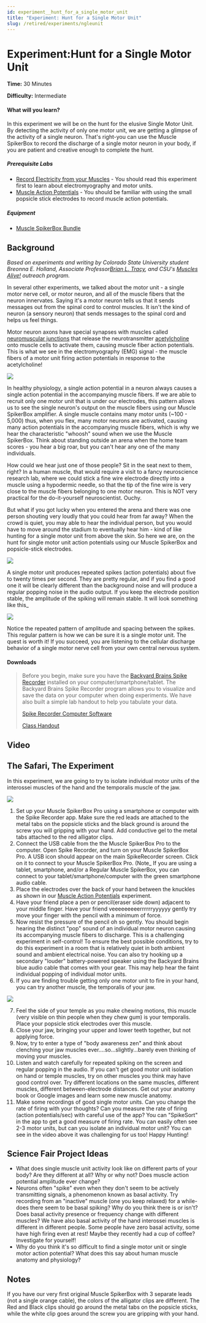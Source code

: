 ```yaml
---
id: experiment__hunt_for_a_single_motor_unit
title: "Experiment: Hunt for a Single Motor Unit"
slug: /retired/experiments/ngleunit
---
```


# Experiment:Hunt for a Single Motor Unit

**Time:**  30 Minutes

**Difficulty:**   Intermediate

#### What will you learn?

In this experiment we will be on the hunt for the elusive Single Motor Unit.
By detecting the activity of only one motor unit, we are getting a glimpse of
the activity of a single neuron. That's right-you can use the Muscle SpikerBox
to record the discharge of a single motor neuron in your body, if you are
patient and creative enough to complete the hunt.

##### Prerequisite Labs

  * [Record Electricity from your Muscles](./muscleSpikerBox.md) - You should read this experiment first to learn about electromyography and motor units.
  * [Muscle Action Potentials](muscleactionpotential.md) - You should be familiar with using the small popsicle stick electrodes to record muscle action potentials.

##### Equipment

* [Muscle SpikerBox Bundle](https://backyardbrains.com/products/muscleSpikerboxBundle)

## Background

_Based on experiments and writing by Colorado State University student Breonna
E. Holland, Associate Professor[Brian L.
Tracy](https://www.hes.chhs.colostate.edu/faculty-staff/tracy.aspx), and CSU's
[Muscles Alive!](https://www.facebook.com/MusclesAliveCSU/) outreach program._

In several other experiments, we talked about the motor unit - a single motor
nerve cell, or motor neuron, and all of the muscle fibers that the neuron
innervates. Saying it's a motor neuron tells us that it sends messages out
from the spinal cord to control muscles. It isn't the kind of neuron (a
sensory neuron) that sends messages to the spinal cord and helps us feel
things.

Motor neuron axons have special synapses with muscles called [neuromuscular
junctions](https://en.wikipedia.org/wiki/Neuromuscular_junction) that release
the neurotransmitter
[acetylcholine](https://en.wikipedia.org/wiki/Acetylcholine) onto muscle cells
to activate them, causing muscle fiber action potentials. This is what we see
in the electromyography (EMG) signal - the muscle fibers of a motor unit
firing action potentials in response to the acetylcholine!

[ ![](./img/The_Rock_Motor_Unit_web.jpg)](./img/The_Rock_Motor_Unit_web.jpg)

In healthy physiology, a single action potential in a neuron always causes a
single action potential in the accompanying muscle fibers. If we are able to
recruit only one motor unit that is under our electrodes, this pattern allows
us to see the single neuron's output on the muscle fibers using our Muscle
SpikerBox amplifier. A single muscle contains many motor units (~100 - 5,000)
thus, when you flex, many motor neurons are activated, causing many action
potentials in the accompanying muscle fibers, which is why we hear the
characteristic "whoosh" sound when we use the Muscle SpikerBox. Think about
standing outside an arena when the home team scores - you hear a big roar, but
you can't hear any one of the many individuals.

How could we hear just one of those people? Sit in the seat next to them,
right? In a human muscle, that would require a visit to a fancy neuroscience
research lab, where we could stick a fine wire electrode directly into a
muscle using a hypodermic needle, so that the tip of the fine wire is very
close to the muscle fibers belonging to one motor neuron. This is NOT very
practical for the do-it-yourself neuroscientist. Ouchy.

But what if you got lucky when you entered the arena and there was one person
shouting very loudly that you could hear from far away? When the crowd is
quiet, you may able to hear the individual person, but you would have to move
around the stadium to eventually hear him - kind of like hunting for a single
motor unit from above the skin. So here we are, on the hunt for single motor
unit action potentials using our Muscle SpikerBox and popsicle-stick
electrodes.

[ ![](./img/Motor_Unit_Stadium_web.jpg)](./img/Motor_Unit_Stadium_web.jpg)

A single motor unit produces repeated spikes (action potentials) about five to
twenty times per second. They are pretty regular, and if you find a good one
it will be clearly different than the background noise and will produce a
regular popping noise in the audio output. If you keep the electrode position
stable, the amplitude of the spiking will remain stable. It will look
something like this_

[
![](./img/Single_Motor_Unit_Recorder.png)](./img/Single_Motor_Unit_Recorder.png)

Notice the repeated pattern of amplitude and spacing between the spikes. This
regular pattern is how we can be sure it is a single motor unit. The quest is
worth it! If you succeed, you are listening to the cellular discharge behavior
of a single motor nerve cell from your own central nervous system.

#### Downloads

> Before you begin, make sure you have the [Backyard Brains Spike
> Recorder](https://backyardbrains.com/products/spikerecorder) installed on
> your computer/smartphone/tablet. The Backyard Brains Spike Recorder program
> allows you to visualize and save the data on your computer when doing
> experiments. We have also built a simple lab handout to help you tabulate
> your data.
>
> [Spike Recorder Computer
> Software](https://backyardbrains.com/products/spikerecorder)
>
> [Class
> Handout](./files/Hunt_for_Motor_Unit_handout.pdf)

## Video

## The Safari, The Experiment

In this experiment, we are going to try to isolate individual motor units of
the interossei muscles of the hand and the temporalis muscle of the jaw.

[ ![](./img/Hand_Motor_Units_web.jpg)](./img/Hand_Motor_Units_web.jpg)

  1. Set up your Muscle SpikerBox Pro using a smartphone or computer with the Spike Recorder app. Make sure the red leads are attached to the metal tabs on the popsicle sticks and the black ground is around the screw you will gripping with your hand. Add conductive gel to the metal tabs attached to the red alligator clips.
  2. Connect the USB cable from the the Muscle SpikerBox Pro to the computer. Open Spike Recorder, and turn on your Muscle SpikerBox Pro. A USB icon should appear on the main SpikeRecorder screen. Click on it to connect to your Muscle SpikerBox Pro. (Note_ If you are using a tablet, smartphone, and/or a Regular Muscle SpikerBox, you can connect to your tablet/smartphone/computer with the green smartphone audio cable. 
  3. Place the electrodes over the back of your hand between the knuckles as shown in our [Muscle Action Potentials](https://backyardbrains.com/experiments/muscleactionpotential) experiment. 
  4. Have your friend place a pen or pencil(eraser side down) adjacent to your middle finger. Have your friend veeeeeeeeerrrrrryyyyyy gently try move your finger with the pencil with a minimum of force. 
  5. Now resist the pressure of the pencil oh so gently. You should begin hearing the distinct "pop" sound of an individual motor neuron causing its accompanying muscle fibers to discharge. This is a challenging experiment in self-control! To ensure the best possible conditions, try to do this experiment in a room that is relatively quiet in both ambient sound and ambient electrical noise. You can also try hooking up a secondary "louder" battery-powered speaker using the Backyard Brains blue audio cable that comes with your gear. This may help hear the faint individual popping of individual motor units.
  6. If you are finding trouble getting only one motor unit to fire in your hand, you can try another muscle, the temporalis of your jaw. 

[ ![](./img/masticacion_web2.jpg)](./img/masticacion_web2.jpg)

  7. Feel the side of your temple as you make chewing motions, this muscle (very visible on thin people when they chew gum) is your temporalis. Place your popsicle stick electrodes over this muscle.
  8. Close your jaw, bringing your upper and lower teeth together, but not applying force.
  9. Now, try to enter a type of "body awareness zen" and think about clenching your jaw muscles ever....so...slightly...barely even thinking of moving your muscles. 
  10. Listen and watch carefully for repeated spiking on the screen and regular popping in the audio. If you can't get good motor unit isolation on hand or temple muscles, try on other muscles you think may have good control over. Try different locations on the same muscles, different muscles, different between-electrode distances. Get out your anatomy book or Google images and learn some new muscle anatomy.
  11. Make some recordings of good single motor units. Can you change the rate of firing with your thoughts? Can you measure the rate of firing (action potentials/sec) with careful use of the app? You can "SpikeSort" in the app to get a good measure of firing rate. You can easily often see 2-3 motor units, but can you isolate an individual motor unit? You can see in the video above it was challenging for us too! Happy Hunting!

## Science Fair Project Ideas

* What does single muscle unit activity look like on different parts of your body? Are they different at all? Why or why not? Does muscle action potential amplitude ever change?
* Neurons often "spike" even when they don't seem to be actively transmitting signals, a phenomenon known as basal activity. Try recording from an "inactive" muscle (one you keep relaxed) for a while-does there seem to be basal spiking? Why do you think there is or isn't? Does basal activity presence or frequency change with different muscles? We have also basal activity of the hand interossei muscles is different in different people. Some people have zero basal activity, some have high firing even at rest! Maybe they recently had a cup of coffee? Investigate for yourself!
* Why do you think it's so difficult to find a single motor unit or single motor action potential? What does this say about human muscle anatomy and physiology? 

## Notes

If you have our very first original Muscle SpikerBox with 3 separate leads
(not a single orange cable), the colors of the alligator clips are different.
The Red and Black clips should go around the metal tabs on the popsicle
sticks, while the white clip goes around the screw you are gripping with your
hand.